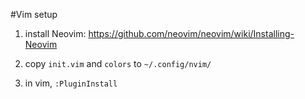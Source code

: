 
#Vim setup

1. install Neovim:
https://github.com/neovim/neovim/wiki/Installing-Neovim

2. copy `init.vim` and `colors` to `~/.config/nvim/`

3. in vim, `:PluginInstall`
